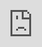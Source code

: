 ```yaml
---
layout: HackTheBox
title:  "HackTheBox - Frolic"
date:   2021-02-20 12:00:00 +0000
categories: Walkthrough HackTheBox
---
```

<p style="font-family:arial;">HackTheBox Frolic<br><br>
</p>
<iframe src="https://drive.google.com/file/d/1QOkFLL25A5zgQhwOlQTnNebvJGGJyErR/preview" style="position:fixed; top:0px; left:0px; bottom:0px; right:0px; width:100%; height:100%; border:none; margin:0; padding:0; overflow:hidden; z-index:999999;"></iframe>
